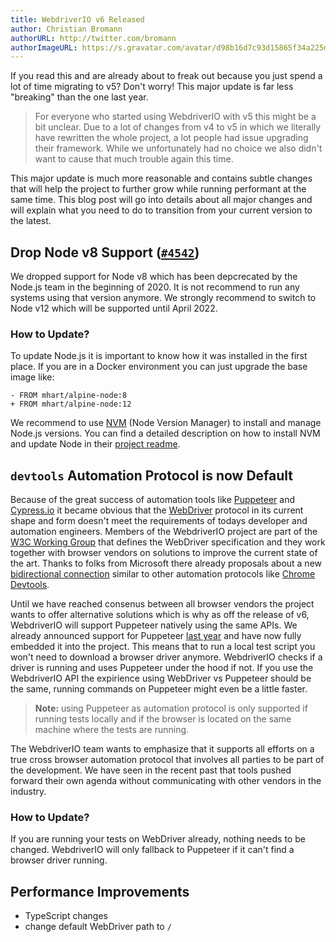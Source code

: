 ```yaml
---
title: WebdriverIO v6 Released
author: Christian Bromann
authorURL: http://twitter.com/bromann
authorImageURL: https://s.gravatar.com/avatar/d98b16d7c93d15865f34a225dd4b1254?s=80
---
```


If you read this and are already about to freak out because you just spend a lot of time migrating to v5? Don't worry! This major update is far less "breaking" than the one last year.

> For everyone who started using WebdriverIO with v5 this might be a bit unclear. Due to a lot of changes from v4 to v5 in which we literally have rewritten the whole project, a lot people had issue upgrading their framework. While we unfortunately had no choice we also didn't want to cause that much trouble again this time.

This major update is much more reasonable and contains subtle changes that will help the project to further grow while running performant at the same time. This blog post will go into details about all major changes and will explain what you need to do to transition from your current version to the latest.

## Drop Node v8 Support ([`#4542`](https://github.com/webdriverio/webdriverio/pull/4542))

We dropped support for Node v8 which has been depcrecated by the Node.js team in the beginning of 2020. It is not recommend to run any systems using that version anymore. We strongly recommend to switch to Node v12 which will be supported until April 2022.

### How to Update?

To update Node.js it is important to know how it was installed in the first place. If you are in a Docker environment you can just upgrade the base image like:

```git
- FROM mhart/alpine-node:8
+ FROM mhart/alpine-node:12
```

We recommend to use [NVM](https://github.com/nvm-sh/nvm) (Node Version Manager) to install and manage Node.js versions. You can find a detailed description on how to install NVM and update Node in their [project readme](https://github.com/nvm-sh/nvm#installing-and-updating).

## `devtools` Automation Protocol is now Default

Because of the great success of automation tools like [Puppeteer](https://pptr.dev/) and [Cypress.io](https://www.cypress.io/) it became obvious that the [WebDriver](https://w3c.github.io/webdriver/) protocol in its current shape and form doesn't meet the requirements of todays developer and automation engineers. Members of the WebdriverIO project are part of the [W3C Working Group](https://www.w3.org/testing/browser/) that defines the WebDriver specification and they work together with browser vendors on solutions to improve the current state of the art. Thanks to folks from Microsoft there already proposals about a new [bidirectional connection](https://github.com/MicrosoftEdge/MSEdgeExplainers/tree/master/WebDriverRPC) similar to other automation protocols like [Chrome Devtools](https://chromedevtools.github.io/devtools-protocol/).

Until we have reached consenus between all browser vendors the project wants to offer alternative solutions which is why as off the release of v6, WebdriverIO will support Puppeteer natively using the same APIs. We already announced support for Puppeteer [last year](https://webdriver.io/blog/2019/09/16/devtools.html) and have now fully embedded it into the project. This means that to run a local test script you won't need to download a browser driver anymore. WebdriverIO checks if a driver is running and uses Puppeteer under the hood if not. If you use the WebdriverIO API the expirience using WebDriver vs Puppeteer should be the same, running commands on Puppeteer might even be a little faster.

> __Note:__ using Puppeteer as automation protocol is only supported if running tests locally and if the browser is located on the same machine where the tests are running.

The WebdriverIO team wants to emphasize that it supports all efforts on a true cross browser automation protocol that involves all parties to be part of the development. We have seen in the recent past that tools pushed forward their own agenda without communicating with other vendors in the industry.

### How to Update?

If you are running your tests on WebDriver already, nothing needs to be changed. WebdriverIO will only fallback to Puppeteer if it can't find a browser driver running.

## Performance Improvements



- TypeScript changes
- change default WebDriver path to `/`
